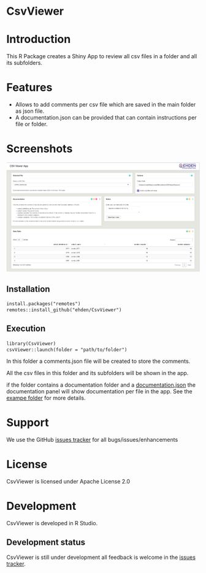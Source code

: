 # CsvViewer

# Introduction
This R Package creates a Shiny App to review all csv files in a folder and all its subfolders.

# Features

- Allows to add comments per csv file which are saved in the main folder as json file.
- A documentation.json can be provided that can contain instructions per file or folder.

# Screenshots

<img src="https://github.com/EHDEN/CSVViewer/raw/main/extras/screenshot.png"/>


## Installation

```
install.packages("remotes")
remotes::install_github("ehden/CsvViewer")
```

## Execution

```
library(CsvViewer)
csvViewer::launch(folder = "path/to/folder")
```

In this folder a comments.json file will be created to store the comments.

All the csv files in this folder and its subfolders will be shown in the app.

if the folder contains a documentation folder and a [documentation.json](https://github.com/EHDEN/CSVViewer/raw/main/extras/example/documentation/documentation.json) the documentation panel will show documentation per file in the app.
See the [exampe folder](https://github.com/EHDEN/CSVViewer/raw/main/extras/example/) for more details.


# Support

We use the GitHub [issues tracker](https://github.com/EHDEN/CSVViewer/issues) for all bugs/issues/enhancements

# License
CsvViewer is licensed under Apache License 2.0

# Development
CsvViewer is developed in R Studio.

## Development status
CsvViewer is still under development all feedback is welcome in the [issues tracker](https://github.com/EHDEN/CSVViewer/issues).